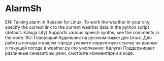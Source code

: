 # AlarmSh
EN: Talking alarm in Russian for Linux. To work the weather in your city, specify the correct link to the current weather data in the python script (default: Kaluga city) Supports various speech synths, see the comments in the code. RU: Говорящий будильник на русском языке для Linux. Для работы погоды в вашем городе укажите корректную ссылку на данные о текущей погоде в weather.py (по умолчанию: Калуга) Поддерживает различные синезаторы речи, смотрите комментарии в коде.
